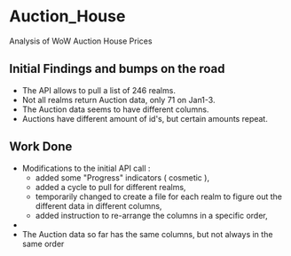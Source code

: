 # Auction_House
Analysis of WoW Auction House Prices

## Initial Findings and bumps on the road
- The API allows to pull a list of 246 realms.
- Not all realms return Auction data, only 71 on Jan1-3.
- The Auction data seems to have different columns.
- Auctions have different amount of id's, but certain amounts repeat.

## Work Done
- Modifications to the initial API call :
  - added some "Progress" indicators ( cosmetic ),
  - added a cycle to pull for different realms,
  - temporarily changed to create a file for each realm to figure out the different data in different columns,
  - added instruction to re-arrange the columns in a specific order,
- 
- The Auction data so far has the same columns, but not always in the same order
